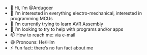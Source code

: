 - 👋 Hi, I’m @Ardugoer
- 👀 I’m interested in everything electro-mechanical, interested in programming MCUs
- 🌱 I’m currently trying to learn AVR Assembly
- 💞️ I’m looking to try to help with programs and/or apps
- 📫 How to reach me: via e-mail
- 😄 Pronouns: He/Him
- ⚡ Fun fact: there’s no fun fact about me

<!---
Ardugoer/Ardugoer is a ✨ special ✨ repository because its `README.md` (this file) appears on your GitHub profile.
You can click the Preview link to take a look at your changes.
--->
